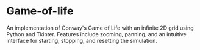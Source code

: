 # Game-of-life
An implementation of Conway's Game of Life with an infinite 2D grid using Python and Tkinter. Features include zooming, panning, and an intuitive interface for starting, stopping, and resetting the simulation. 

